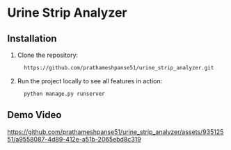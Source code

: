 # Urine Strip Analyzer

 ## Installation
1. Clone the repository:
    ```sh
      https://github.com/prathameshpanse51/urine_strip_analyzer.git
    ```
3. Run the project locally to see all features in action:
    ```
      python manage.py runserver
    ```

 ## Demo Video
https://github.com/prathameshpanse51/urine_strip_analyzer/assets/93512551/a9558087-4d89-412e-a51b-2065ebd8c319
